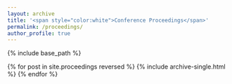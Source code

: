 ```yaml
---
layout: archive
title: '<span style="color:white">Conference Proceedings</span>'
permalink: /proceedings/
author_profile: true
---
```


{% include base_path %}

{% for post in site.proceedings reversed %}
  {% include archive-single.html %}
{% endfor %}
